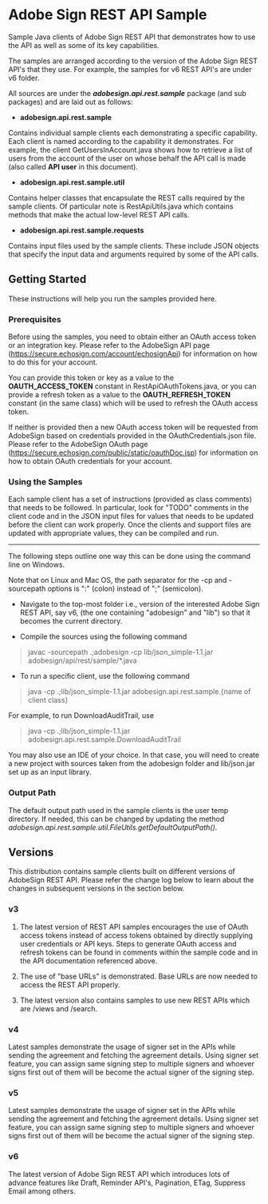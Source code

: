 # Adobe Sign REST API Sample

Sample Java clients of Adobe Sign REST API that demonstrates how to use the API as well as some of its key capabilities. 

The samples are arranged according to the version of the Adobe Sign REST API's that they use. For example, the samples for v6 REST API's are under v6 folder.

All sources are under the ***adobesign.api.rest.sample*** package (and sub packages) and are laid out as follows:

* **adobesign.api.rest.sample**

Contains individual sample clients each demonstrating a specific capability. Each client is named according to the capability it demonstrates. For example, the client GetUsersInAccount.java shows how to retrieve a list of users from the account of the user on whose behalf the API call is made (also called **API user** in this document).

* **adobesign.api.rest.sample.util**

Contains helper classes that encapsulate the REST calls required by the sample clients. Of particular note is RestApiUtils.java which contains methods that make the actual low-level REST API calls.

* **adobesign.api.rest.sample.requests**

Contains input files used by the sample clients. These include JSON objects that specify the input data and arguments required by some of the API calls.

## Getting Started

These instructions will help you run the samples provided here.

### Prerequisites

Before using the samples, you need to obtain either an OAuth access token or an integration key. Please refer to the AdobeSign API page (https://secure.echosign.com/account/echosignApi) for information on how to do this for your account.

You can provide this token or key as a value to the **OAUTH_ACCESS_TOKEN** constant in RestApiOAuthTokens.java, or you can provide a refresh token as a value to the **OAUTH_REFRESH_TOKEN** constant (in the same class) which will be used to refresh the OAuth access token.

If neither is provided then a new OAuth access token will be requested from AdobeSign based on credentials provided in the OAuthCredentials.json file.
Please refer to the AdobeSign OAuth page (https://secure.echosign.com/public/static/oauthDoc.jsp) for information on how to obtain OAuth credentials for your account.

### Using the Samples

Each sample client has a set of instructions (provided as class comments) that needs to be followed. In particular, look for "TODO" comments in the client code and in the JSON input files for values that needs to be updated before the client can work properly. Once the clients and support files are updated with appropriate values, they can be compiled and run. 

------------

The following steps outline one way this can be done using the command line on Windows.

Note that on Linux and Mac OS, the path separator for the  -cp and -sourcepath options is ":" (colon) instead of ";" (semicolon).

- Navigate to the top-most folder i.e., version of the interested Adobe Sign REST API, say v6, (the one containing "adobesign" and "lib") so that it becomes the current directory.

- Compile the sources using the following command

> javac -sourcepath .;adobesign -cp lib/json_simple-1.1.jar adobesign/api/rest/sample/*.java

- To run a specific client, use the following command
>java -cp .;lib/json_simple-1.1.jar adobesign.api.rest.sample.{name of client class}

For example, to run DownloadAuditTrail, use

> java -cp .;lib/json_simple-1.1.jar adobesign.api.rest.sample.DownloadAuditTrail

You may also use an IDE of your choice. In that case, you will need to create a new project with sources taken from the adobesign folder and lib/json.jar set up as an input library.


### Output Path

The default output path used in the sample clients is the user temp directory. If needed, this can be changed by updating the method *adobesign.api.rest.sample.util.FileUtils.getDefaultOutputPath()*.

## Versions
This distribution contains sample clients built on different versions of AdobeSign REST API. Please refer the change log below to learn about the changes in subsequent versions in the section below.

### v3
1. The latest version of REST API samples encourages the use of OAuth access tokens instead of access tokens obtained by directly supplying user credentials or API keys. Steps to generate OAuth access and refresh tokens can be found in comments within the sample code and in the API documentation referenced above.

2. The use of "base URLs" is demonstrated. Base URLs are now needed to access the REST API properly.

3. The latest version also contains samples to use new REST APIs which are /views and /search.

### v4
Latest samples demonstrate the usage of signer set in the APIs while sending the agreement and fetching the agreement details. Using signer set feature, you can assign same signing step to multiple signers and whoever signs first out of them will be become the actual signer of the signing step.

### v5
Latest samples demonstrate the usage of signer set in the APIs while sending the agreement and fetching the agreement details. Using signer set feature, you can assign same signing step to multiple signers and whoever signs first out of them will be become the actual signer of the signing step.
### v6
The latest version of Adobe Sign REST API which introduces lots of advance features like Draft, Reminder API's, Pagination, ETag, Suppress Email among others.